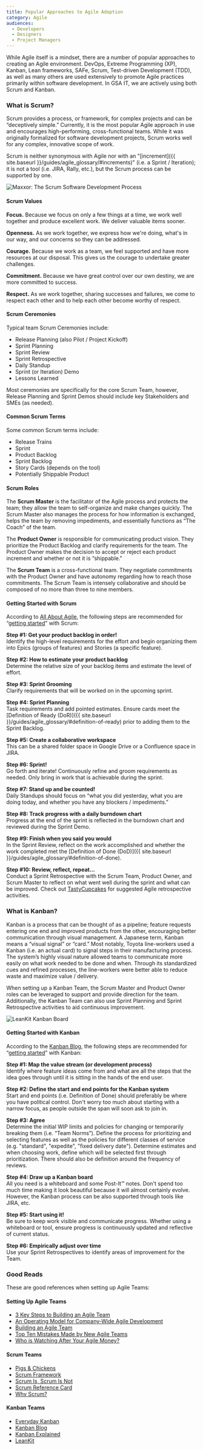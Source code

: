 ```yaml
---
title: Popular Approaches to Agile Adoption
category: Agile
audiences:
  - Developers
  - Designers
  - Project Managers
---
```


While Agile itself is a mindset, there are a number of popular approaches to creating an Agile environment. DevOps, Extreme Programming (XP), Kanban, Lean frameworks, SAFe, Scrum, Test-driven Development (TDD), as well as many others are used extensively to promote Agile practices primarily within software development. In GSA IT, we are actively using both Scrum and Kanban.

### What is Scrum?
Scrum provides a process, or framework, for complex projects and can be “deceptively simple.” Currently, it is the most popular Agile approach in use and encourages high-performing, cross-functional teams. While it was originally formalized for software development projects, Scrum works well for any complex, innovative scope of work.

Scrum is neither synonymous with Agile nor with an "[increment]({{ site.baseurl }}/guides/agile_glossary/#increments)" (i.e. a Sprint / Iteration); it is not a tool (i.e. JIRA, Rally, etc.), but the Scrum process can be supported by one.

<img src="{{ site.baseurl }}/img/guides/Maxxor_Scrum.jpg"
  alt="Maxxor: The Scrum Software Development Process">

#### Scrum Values
**Focus.** Because we focus on only a few things at a time, we work well together and produce excellent work. We deliver valuable items sooner.

**Openness.** As we work together, we express how we're doing, what's in our way, and our concerns so they can be addressed. 

**Courage.** Because we work as a team, we feel supported and have more resources at our disposal. This gives us the courage to undertake greater challenges.

**Commitment.** Because we have great control over our own destiny, we are more committed to success.

**Respect.** As we work together, sharing successes and failures, we come to respect each other and to help each other become worthy of respect.

#### Scrum Ceremonies
Typical team Scrum Ceremonies include:
* Release Planning (also Pilot / Project Kickoff)
* Sprint Planning
* Sprint Review
* Sprint Retrospective
* Daily Standup
* Sprint (or Iteration) Demo
* Lessons Learned

Most ceremonies are specifically for the core Scrum Team, however, Release Planning and Sprint Demos should include key Stakeholders and SMEs (as needed).

#### Common Scrum Terms
Some common Scrum terms include:
* Release Trains
* Sprint
* Product Backlog 
* Sprint Backlog
* Story Cards (depends on the tool)
* Potentially Shippable Product

#### Scrum Roles
The **Scrum Master** is the facilitator of the Agile process and protects the team; they allow the team to self-organize and make changes quickly. The Scrum Master also manages the process for how information is exchanged, helps the team by removing impediments, and essentially functions as “The Coach” of the team.

The **Product Owner** is responsible for communicating product vision. They prioritize the Product Backlog and clarify requirements for the team. The Product Owner makes the decision to accept or reject each product increment and whether or not it is “shippable."

The **Scrum Team** is a cross-functional team. They negotiate commitments with the Product Owner and have autonomy regarding how to reach those commitments. The Scrum Team is intensely collaborative and should be composed of no more than three to nine members.

#### Getting Started with Scrum
According to [All About Agile](http://www.allaboutagile.com/), the following steps are recommended for “[getting started](http://www.allaboutagile.com/how-to-implement-scrum-in-10-easy-steps/)” with Scrum:

**Step #1: Get your product backlog in order!**  
Identify the high-level requirements for the effort and begin organizing them into Epics (groups of features) and Stories (a specific feature).

**Step #2: How to estimate your product backlog**  
Determine the relative size of your backlog items and estimate the level of effort.

**Step #3: Sprint Grooming**  
Clarify requirements that will be worked on in the upcoming sprint.

**Step #4: Sprint Planning**  
Task requirements and add pointed estimates. Ensure cards meet the [Definition of Ready (DoR)]({{ site.baseurl }}/guides/agile_glossary/#definition-of-ready) prior to adding them to the Sprint Backlog.

**Step #5: Create a collaborative workspace**  
This can be a shared folder space in Google Drive or a Confluence space in JIRA.

**Step #6: Sprint!**  
Go forth and iterate! Continuously refine and groom requirements as needed. Only bring in work that is achievable during the sprint.

**Step #7: Stand up and be counted!**  
Daily Standups should focus on “what you did yesterday, what you are doing today, and whether you have any blockers / impediments.”

**Step #8: Track progress with a daily burndown chart**  
Progress at the end of the sprint is reflected in the burndown chart and reviewed during the Sprint Demo.

**Step #9: Finish when you said you would**  
In the Sprint Review, reflect on the work accomplished and whether the work completed met the [Definition of Done (DoD)]({{ site.baseurl }}/guides/agile_glossary/#definition-of-done).

**Step #10: Review, reflect, repeat…**  
Conduct a Sprint Retrospective with the Scrum Team, Product Owner, and Scrum Master to reflect on what went well during the sprint and what can be improved. Check out [TastyCupcakes](http://tastycupcakes.org/category/agile/) for suggested Agile retrospective activities.

### What is Kanban?
Kanban is a process that can be thought of as a pipeline; feature requests entering one end and improved products from the other, encouraging better communication through visual management. A Japanese term, Kanban means a “visual signal” or “card.” Most notably, Toyota line-workers used a Kanban (i.e. an actual card) to signal steps in their manufacturing process. The system’s highly visual nature allowed teams to communicate more easily on what work needed to be done and when. Through its standardized cues and refined processes, the line-workers were better able to reduce waste and maximize value / delivery.

When setting up a Kanban Team, the Scrum Master and Product Owner roles can be leveraged to support and provide direction for the team. Additionally, the Kanban Team can also use Sprint Planning and Sprint Retrospective activities to aid continuous improvement.

<img src="{{ site.baseurl }}/img/guides/LeanKit_Kanban_Board.jpg"
  alt="LeanKit Kanban Board">

#### Getting Started with Kanban
According to the [Kanban Blog](http://kanbanblog.com/), the following steps are recommended for “[getting started](http://kanbanblog.com/explained/GettingStarted.html)” with Kanban:

**Step #1: Map the value stream (or development process)**  
Identify where feature ideas come from and what are all the steps that the idea goes through until it is sitting in the hands of the end user.

**Step #2: Define the start and end points for the Kanban system**  
Start and end points (i.e. Definition of Done) should preferably be where you have political control. Don't worry too much about starting with a narrow focus, as people outside the span will soon ask to join in.

**Step #3: Agree**  
Determine the initial WIP limits and policies for changing or temporarily breaking them (i.e. “Team Norms”). Define the process for prioritizing and selecting features as well as the policies for different classes of service (e.g. "standard", "expedite", "fixed delivery date"). Determine estimates and when choosing work, define which will be selected first through prioritization. There should also be definition around the frequency of reviews.

**Step #4: Draw up a Kanban board**  
All you need is a whiteboard and some Post-It™ notes. Don't spend too much time making it look beautiful because it will almost certainly evolve. However, the Kanban process can be also supported through tools like JIRA, etc.

**Step #5: Start using it!**  
Be sure to keep work visible and communicate progress. Whether using a whiteboard or tool, ensure progress is continuously updated and reflective of current status.  

**Step #6: Empirically adjust over time**  
Use your Sprint Retrospectives to identify areas of improvement for the Team.

### Good Reads
These are good references when setting up Agile Teams:

#### Setting Up Agile Teams
* [3 Key Steps to Building an Agile Team](https://www.cprime.com/2014/04/3-key-steps-to-building-an-agile-team/)
* [An Operating Model for Company-Wide Agile Development](http://www.mckinsey.com/business-functions/business-technology/our-insights/an-operating-model-for-company-wide-agile-development)
* [Building an Agile Team](https://www.infoq.com/articles/building-an-agile-team)
* [Top Ten Mistakes Made by New Agile Teams](https://help.rallydev.com/top-10-mistakes-teams)
* [Who is Watching After Your Agile Money?](http://www.cio.com/article/3085450/cio-role/who-is-watching-after-your-agile-money.html)

#### Scrum Teams
* [Pigs & Chickens](http://searchsoftwarequality.techtarget.com/definition/pigs-and-chickens)
* [Scrum Framework](https://guntherverheyen.com/2013/03/21/scrum-framework-not-methodology/)
* [Scrum Is, Scrum Is Not](https://kenschwaber.wordpress.com/2011/08/11/scrum-is-scrum-is-not-2/)
* [Scrum Reference Card](http://scrumreferencecard.com/scrum-reference-card/)
* [Why Scrum?](https://www.scrumalliance.org/why-scrum)

#### Kanban Teams
* [Everyday Kanban](http://www.everydaykanban.com/what-is-kanban)
* [Kanban Blog](http://kanbanblog.com/)
* [Kanban Explained](http://kanbanblog.com/explained/)
* [LeanKit](https://leankit.com/learn/kanban/what-is-kanban/)
